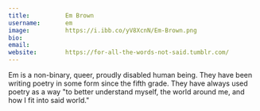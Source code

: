 ```yaml
---
title:          Em Brown
username:       em
image:          https://i.ibb.co/yV8XcnN/Em-Brown.png
bio:            
email:          
website:        https://for-all-the-words-not-said.tumblr.com/ 
---
```


Em is a non-binary, queer, proudly disabled human being. They have been writing poetry in some form since the fifth grade. They have always used poetry as a way "to better understand myself, the world around me, and how I fit into said world."
